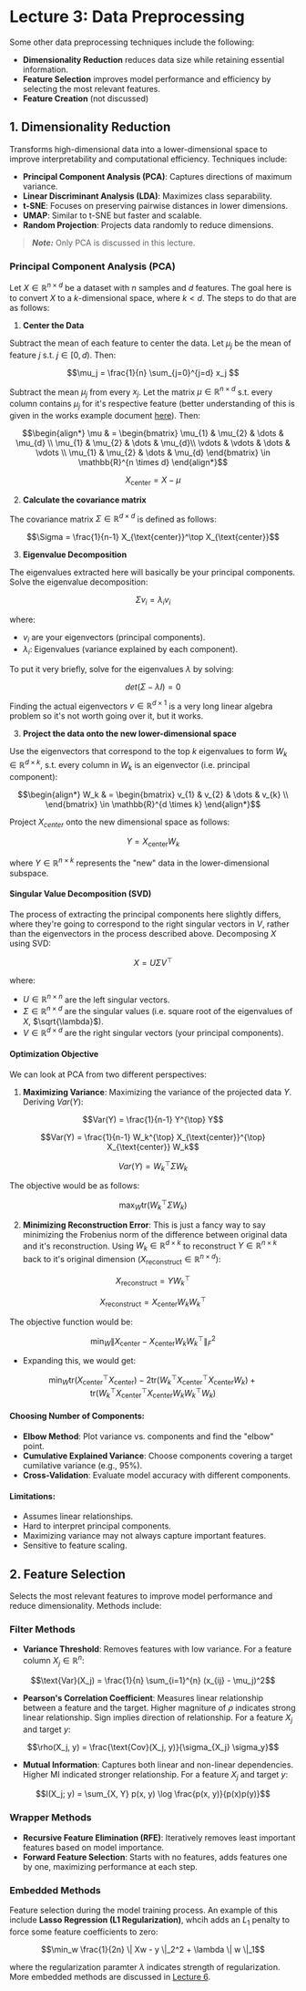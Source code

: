 # Lecture 3: Data Preprocessing

Some other data preprocessing techniques include the following:

- **Dimensionality Reduction** reduces data size while retaining essential information.
- **Feature Selection** improves model performance and efficiency by selecting the most relevant features.
- **Feature Creation** (not discussed)

## **1. Dimensionality Reduction**
Transforms high-dimensional data into a lower-dimensional space to improve interpretability and computational efficiency. Techniques include:
- **Principal Component Analysis (PCA)**: Captures directions of maximum variance.
- **Linear Discriminant Analysis (LDA)**: Maximizes class separability.
- **t-SNE**: Focuses on preserving pairwise distances in lower dimensions.
- **UMAP**: Similar to t-SNE but faster and scalable.
- **Random Projection**: Projects data randomly to reduce dimensions.

> **_Note:_**  Only PCA is discussed in this lecture.

### **Principal Component Analysis (PCA)**

Let $X \in \mathbb{R}^{n \times d}$ be a dataset with $n$ samples and $d$ features. The goal here is to convert $X$ to a $k$-dimensional space, where $k < d$. The steps to do that are as follows:

1. **Center the Data**

Subtract the mean of each feature to center the data. Let $\mu_j$ be the mean of feature $j$ s.t. $j \in [0, d)$. Then:

$$\mu_j = \frac{1}{n} \sum_{j=0}^{j=d} x_j $$
    
Subtract the mean $\mu_j$ from every $x_j$. Let the matrix $\mu \in \mathbb{R}^{n \times d}$ s.t. every column contains $\mu_j$ for it's respective feature (better understanding of this is given in the works example document [here](https://github.com/lujain-khalil/MLR570-Final/blob/main/Notes/Practice/Lecture%203.md)). Then:

$$\begin{align*}
    \mu & = \begin{bmatrix}
           \mu_{1} & \mu_{2} & \dots & \mu_{d} \\
           \mu_{1} & \mu_{2} & \dots & \mu_{d}\\
           \vdots & \vdots & \dots & \vdots \\
           \mu_{1} & \mu_{2} & \dots & \mu_{d}
         \end{bmatrix} \in \mathbb{R}^{n \times d}
  \end{align*}$$

$$X_{\text{center}} = X - \mu$$

2. **Calculate the covariance matrix**

The covariance matrix $\Sigma \in \mathbb{R}^{d \times d}$ is defined as follows:

$$\Sigma = \frac{1}{n-1} X_{\text{center}}^\top X_{\text{center}}$$


3. **Eigenvalue Decomposition**

The eigenvalues extracted here will basically be your principal components. Solve the eigenvalue decomposition:

$$\Sigma v_i = \lambda_i v_i$$

where:
- $v_i$ are your eigenvectors (principal components).
- $\lambda_i$: Eigenvalues (variance explained by each component).

To put it very briefly, solve for the eigenvalues $\lambda$ by solving:

$$det(\Sigma - \lambda I) = 0$$
    
Finding the actual eigenvectors $v \in \mathbb{R}^{d \times 1}$ is a very long linear algebra problem so it's not worth going over it, but it works.

3. **Project the data onto the new lower-dimensional space**

Use the eigenvectors that correspond to the top $k$ eigenvalues to form $W_k \in \mathbb{R}^{d \times k}$, s.t. every column in $W_k$ is an eigenvector (i.e. principal component):

$$\begin{align*}
    W_k & = \begin{bmatrix}
           v_{1} & v_{2} & \dots & v_{k} \\
         \end{bmatrix} \in \mathbb{R}^{d \times k}
  \end{align*}$$

Project $X_{center}$ onto the new dimensional space as follows:

$$Y = X_{\text{center}} W_k$$

where $Y \in \mathbb{R}^{n \times k}$ represents the "new" data in the lower-dimensional subspace.

#### **Singular Value Decomposition (SVD)**

The process of extracting the principal components here slightly differs, where they're going to correspond to the right singular vectors in $V$, rather than the eigenvectors in the process described above. Decomposing $X$ using SVD:

$$X = U \Sigma V^\top$$

where:
- $U \in \mathbb{R}^{n \times n}$ are the left singular vectors.
- $\Sigma \in \mathbb{R}^{n \times d}$ are the singular values (i.e. square root of the eigenvalues of $X$, $\sqrt{\lambda}$).
- $V \in \mathbb{R}^{d \times d}$ are the right singular vectors (your principal components).

#### **Optimization Objective**
We can look at PCA from two different perspectives:

1. **Maximizing Variance**: Maximizing the variance of the projected data $Y$. Deriving $Var(Y)$:

$$Var(Y) = \frac{1}{n-1} Y^{\top} Y$$

$$Var(Y) = \frac{1}{n-1} W_k^{\top} X_{\text{center}}^{\top} X_{\text{center}} W_k$$
    
$$Var(Y) = W_k^{\top} \Sigma W_k$$
    
The objective would be as follows:
    
$$\max_W \text{tr}(W_k^\top \Sigma W_k)$$

2. **Minimizing Reconstruction Error**: This is just a fancy way to say minimizing the Frobenius norm of the difference between original data and it's reconstruction. Using $W_k \in \mathbb{R}^{d \times k}$ to reconstruct $Y \in \mathbb{R}^{n \times k}$ back to it's original dimension ($X_{\text{reconstruct}} \in \mathbb{R}^{n \times d}$):
    
$$X_{\text{reconstruct}} = Y W_k^{\top}$$
    
$$X_{\text{reconstruct}} = X_{\text{center}} W_k W_k^{\top}$$
    
The objective function would be:
    
$$\min_W \| X_{\text{center}} - X_{\text{center}} W_k W_k^\top \|_F^2$$
    
- Expanding this, we would get:
    
$$\min_W \text{tr}(X_{\text{center}}^{\top} X_{\text{center}}) - 2 \text{tr}(W_k^{\top} X_{\text{center}}^{\top} X_{\text{center}} W_k) + \text{tr}(W_k^{\top} X_{\text{center}}^{\top} X_{\text{center}} W_k W_k^{\top} W_k)$$

#### **Choosing Number of Components**:
- **Elbow Method**: Plot variance vs. components and find the "elbow" point.
- **Cumulative Explained Variance**: Choose components covering a target cumilative variance (e.g., 95%).
- **Cross-Validation**: Evaluate model accuracy with different components.

#### **Limitations**:
- Assumes linear relationships.
- Hard to interpret principal components.
- Maximizing variance may not always capture important features.
- Sensitive to feature scaling.

## **2. Feature Selection**
Selects the most relevant features to improve model performance and reduce dimensionality. Methods include:

### **Filter Methods**
- **Variance Threshold**: Removes features with low variance. For a feature column $X_j \in \mathbb{R}^{n}$:
     
$$\text{Var}(X_j) = \frac{1}{n} \sum_{i=1}^{n} (x_{ij} - \mu_j)^2$$

- **Pearson's Correlation Coefficient**: Measures linear relationship between a feature and the target. Higher magniture of $\rho$ indicates strong linear relationship. Sign implies direction of relationship. For a feature $X_j$ and target $y$:
    
$$\rho(X_j, y) = \frac{\text{Cov}(X_j, y)}{\sigma_{X_j} \sigma_y}$$

- **Mutual Information**: Captures both linear and non-linear dependencies. Higher MI indicated stronger relationship. For a feature $X_j$ and target $y$:
    
$$I(X_j; y) = \sum_{X, Y} p(x, y) \log \frac{p(x, y)}{p(x)p(y)}$$
    

### **Wrapper Methods**
- **Recursive Feature Elimination (RFE)**: Iteratively removes least important features based on model importance.
- **Forward Feature Selection**: Starts with no features, adds features one by one, maximizing performance at each step.

### **Embedded Methods**
Feature selection during the model training process. An example of this include **Lasso Regression (L1 Regularization)**, whcih adds an $L_1$ penalty to force some feature coefficients to zero:
    
$$\min_w \frac{1}{2n} \| Xw - y \|_2^2 + \lambda \| w \|_1$$
    
where the regularization paramter $\lambda$ indicates strength of regularization. More embedded methods are discussed in [Lecture 6](https://github.com/lujain-khalil/MLR570-Final/blob/main/Notes/Lecture%206.md).
